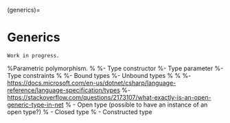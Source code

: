 (generics)=
# Generics

```{warning}
Work in progress.
```


%Parametric polymorphism.
%
%- Type constructor
%- Type parameter
%- Type constraints
%
%- Bound types
%- Unbound types
%
%
%- https://docs.microsoft.com/en-us/dotnet/csharp/language-reference/language-specification/types
%- https://stackoverflow.com/questions/2173107/what-exactly-is-an-open-generic-type-in-net
%  - Open type (possible to have an instance of an open type?)
%  - Closed type
%  - Constructed type
